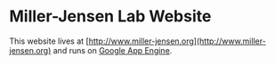 # Miller-Jensen Lab Website

This website lives at [http://www.miller-jensen.org](http://www.miller-jensen.org)
and runs on [Google App Engine](https://developers.google.com/appengine/).
